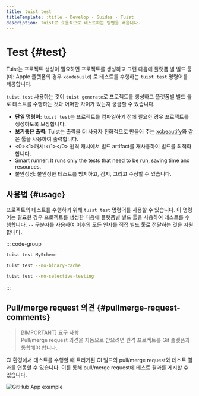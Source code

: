 ```yaml
---
title: tuist test
titleTemplate: :title · Develop · Guides · Tuist
description: Tuist로 효율적으로 테스트하는 방법을 배웁니다.
---
```


# Test {#test}

Tuist는 프로젝트 생성이 필요하면 프로젝트를 생성하고 그런 다음에 플랫폼 별 빌드 툴 (예: Apple 플랫폼의 경우 `xcodebuild`) 로 테스트를 수행하는 <LocalizedLink href="/cli/test">`tuist test`</LocalizedLink> 명령어를 제공합니다.

<LocalizedLink href="/cli/test">`tuist test`</LocalizedLink> 사용하는 것이 <LocalizedLink href="/cli/generate">`tuist generate`</LocalizedLink>로 프로젝트를 생성하고 플랫폼별 빌드 툴로 테스트를 수행하는 것과 어떠한 차이가 있는지 궁금할 수 있습니다.

- **단일 명령어:** <LocalizedLink href="/cli/test">`tuist test`</LocalizedLink>는 프로젝트를 컴파일하기 전에 필요한 경우 프로젝트를 생성하도록 보장합니다.
- **보기좋은 출력:** Tuist는 출력을 더 사용자 친화적으로 만들어 주는 [xcbeautify](https://github.com/cpisciotta/xcbeautify)와 같은 툴을 사용하여 출력합니다.
- <0><1>캐시:</1></0> 원격 캐시에서 빌드 artifact를 재사용하여 빌드를 최적화 합니다.
- <LocalizedLink href="/guides/develop/test/selective-testing"><bold>Smart runner:</bold></LocalizedLink> It runs only the tests that need to be run, saving time and resources.
- <LocalizedLink href="/guides/develop/test/flakiness"><bold>불안정성:</bold></LocalizedLink> 불안정한 테스트를 방지하고, 감지, 그리고 수정할 수 있습니다.

## 사용법 {#usage}

프로젝트의 테스트를 수행하기 위해 `tuist test` 명령어를 사용할 수 있습니다. 이 명령어는 필요한 경우 프로젝트를 생성한 다음에 플랫폼별 빌드 툴을 사용하여 테스트를 수행합니다. `--` 구분자를 사용하여 이후의 모든 인자를 직접 빌드 툴로 전달하는 것을 지원합니다.

::: code-group

```bash [Running scheme tests]
tuist test MyScheme
```

```bash [Running all tests without binary cache]
tuist test --no-binary-cache
```

```bash [Running all tests without selective testing]
tuist test --no-selective-testing
```

:::

## Pull/merge request 의견 {#pullmerge-request-comments}

> [!IMPORTANT] 요구 사항\
> Pull/merge request 의견을 자동으로 받으려면 <LocalizedLink href="/server/introduction/accounts-and-projects">원격 프로젝트</LocalizedLink>를 <LocalizedLink href="/server/introduction/integrations#git-platforms">Git 플랫폼</LocalizedLink>과 통합해야 합니다.

CI 환경에서 테스트를 수행할 때 트리거된 CI 빌드의 pull/merge request와 테스트 결과를 연동할 수 있습니다. 이를 통해 pull/merge request에 테스트 결과를 게시할 수 있습니다.

![GitHub App example](/images/contributors/scheme-arguments.png)
